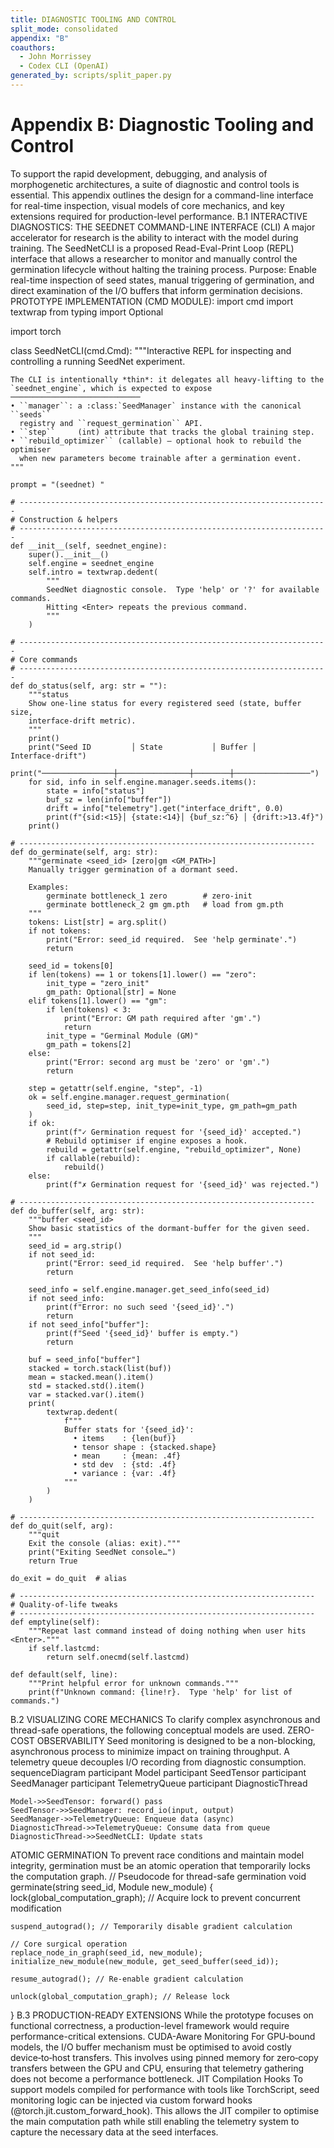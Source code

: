 ```yaml
---
title: DIAGNOSTIC TOOLING AND CONTROL
split_mode: consolidated
appendix: "B"
coauthors:
  - John Morrissey
  - Codex CLI (OpenAI)
generated_by: scripts/split_paper.py
---
```


# Appendix B: Diagnostic Tooling and Control
To support the rapid development, debugging, and analysis of morphogenetic architectures, a suite of diagnostic and control tools is essential. This appendix outlines the design for a command-line interface for real-time inspection, visual models of core mechanics, and key extensions required for production-level performance.
B.1 INTERACTIVE DIAGNOSTICS: THE SEEDNET COMMAND-LINE INTERFACE (CLI)
A major accelerator for research is the ability to interact with the model during training. The SeedNetCLI is a proposed Read-Eval-Print Loop (REPL) interface that allows a researcher to monitor and manually control the germination lifecycle without halting the training process.
Purpose: Enable real-time inspection of seed states, manual triggering of germination, and direct examination of the I/O buffers that inform germination decisions.
PROTOTYPE IMPLEMENTATION (CMD MODULE):
import cmd
import textwrap
from typing import Optional

import torch

class SeedNetCLI(cmd.Cmd):
    """Interactive REPL for inspecting and controlling a running SeedNet experiment.

    The CLI is intentionally *thin*: it delegates all heavy‑lifting to the
    `seednet_engine`, which is expected to expose ─────────────────────────────
    • ``manager``: a :class:`SeedManager` instance with the canonical ``seeds``
      registry and ``request_germination`` API.
    • ``step``     (int) attribute that tracks the global training step.
    • ``rebuild_optimizer`` (callable) – optional hook to rebuild the optimiser
      when new parameters become trainable after a germination event.
    """

    prompt = "(seednet) "

    # ---------------------------------------------------------------------
    # Construction & helpers
    # ---------------------------------------------------------------------
    def __init__(self, seednet_engine):
        super().__init__()
        self.engine = seednet_engine
        self.intro = textwrap.dedent(
            """
            SeedNet diagnostic console.  Type 'help' or '?' for available commands.
            Hitting <Enter> repeats the previous command.
            """
        )

    # ---------------------------------------------------------------------
    # Core commands
    # ---------------------------------------------------------------------
    def do_status(self, arg: str = ""):
        """status
        Show one‑line status for every registered seed (state, buffer size,
        interface‑drift metric).
        """
        print()
        print("Seed ID         │ State           │ Buffer │ Interface‑drift")
        print("────────────────┼────────────────┼────────┼─────────────────")
        for sid, info in self.engine.manager.seeds.items():
            state = info["status"]
            buf_sz = len(info["buffer"])
            drift = info["telemetry"].get("interface_drift", 0.0)
            print(f"{sid:<15}│ {state:<14}│ {buf_sz:^6} │ {drift:>13.4f}")
        print()

    # ------------------------------------------------------------------
    def do_germinate(self, arg: str):
        """germinate <seed_id> [zero|gm <GM_PATH>]
        Manually trigger germination of a dormant seed.

        Examples:
            germinate bottleneck_1 zero        # zero‑init
            germinate bottleneck_2 gm gm.pth   # load from gm.pth
        """
        tokens: List[str] = arg.split()
        if not tokens:
            print("Error: seed_id required.  See 'help germinate'.")
            return

        seed_id = tokens[0]
        if len(tokens) == 1 or tokens[1].lower() == "zero":
            init_type = "zero_init"
            gm_path: Optional[str] = None
        elif tokens[1].lower() == "gm":
            if len(tokens) < 3:
                print("Error: GM path required after 'gm'.")
                return
            init_type = "Germinal Module (GM)"
            gm_path = tokens[2]
        else:
            print("Error: second arg must be 'zero' or 'gm'.")
            return

        step = getattr(self.engine, "step", -1)
        ok = self.engine.manager.request_germination(
            seed_id, step=step, init_type=init_type, gm_path=gm_path
        )
        if ok:
            print(f"✓ Germination request for '{seed_id}' accepted.")
            # Rebuild optimiser if engine exposes a hook.
            rebuild = getattr(self.engine, "rebuild_optimizer", None)
            if callable(rebuild):
                rebuild()
        else:
            print(f"✗ Germination request for '{seed_id}' was rejected.")

    # ------------------------------------------------------------------
    def do_buffer(self, arg: str):
        """buffer <seed_id>
        Show basic statistics of the dormant‑buffer for the given seed.
        """
        seed_id = arg.strip()
        if not seed_id:
            print("Error: seed_id required.  See 'help buffer'.")
            return

        seed_info = self.engine.manager.get_seed_info(seed_id)
        if not seed_info:
            print(f"Error: no such seed '{seed_id}'.")
            return
        if not seed_info["buffer"]:
            print(f"Seed '{seed_id}' buffer is empty.")
            return

        buf = seed_info["buffer"]
        stacked = torch.stack(list(buf))
        mean = stacked.mean().item()
        std = stacked.std().item()
        var = stacked.var().item()
        print(
            textwrap.dedent(
                f"""
                Buffer stats for '{seed_id}':
                  • items    : {len(buf)}
                  • tensor shape : {stacked.shape}
                  • mean     : {mean: .4f}
                  • std dev  : {std: .4f}
                  • variance : {var: .4f}
                """
            )
        )

    # ------------------------------------------------------------------
    def do_quit(self, arg):
        """quit
        Exit the console (alias: exit)."""
        print("Exiting SeedNet console…")
        return True

    do_exit = do_quit  # alias

    # ------------------------------------------------------------------
    # Quality‑of‑life tweaks
    # ------------------------------------------------------------------
    def emptyline(self):
        """Repeat last command instead of doing nothing when user hits <Enter>."""
        if self.lastcmd:
            return self.onecmd(self.lastcmd)

    def default(self, line):
        """Print helpful error for unknown commands."""
        print(f"Unknown command: {line!r}.  Type 'help' for list of commands.")
B.2 VISUALIZING CORE MECHANICS
To clarify complex asynchronous and thread-safe operations, the following conceptual models are used.
ZERO-COST OBSERVABILITY
Seed monitoring is designed to be a non-blocking, asynchronous process to minimize impact on training throughput. A telemetry queue decouples I/O recording from diagnostic consumption.
sequenceDiagram
    participant Model
    participant SeedTensor
    participant SeedManager
    participant TelemetryQueue
    participant DiagnosticThread

    Model->>SeedTensor: forward() pass
    SeedTensor->>SeedManager: record_io(input, output)
    SeedManager->>TelemetryQueue: Enqueue data (async)
    DiagnosticThread->>TelemetryQueue: Consume data from queue
    DiagnosticThread->>SeedNetCLI: Update stats
ATOMIC GERMINATION
To prevent race conditions and maintain model integrity, germination must be an atomic operation that temporarily locks the computation graph.
// Pseudocode for thread-safe germination
void germinate(string seed_id, Module new_module) {
    lock(global_computation_graph); // Acquire lock to prevent concurrent modification

    suspend_autograd(); // Temporarily disable gradient calculation

    // Core surgical operation
    replace_node_in_graph(seed_id, new_module);
    initialize_new_module(new_module, get_seed_buffer(seed_id));

    resume_autograd(); // Re-enable gradient calculation

    unlock(global_computation_graph); // Release lock
}
B.3 PRODUCTION-READY EXTENSIONS
While the prototype focuses on functional correctness, a production-level framework would require performance-critical extensions.
CUDA-Aware Monitoring
For GPU‑bound models, the I/O buffer mechanism must be optimised to avoid costly device‑to‑host transfers. This involves using pinned memory for zero‑copy transfers between the GPU and CPU, ensuring that telemetry gathering does not become a performance bottleneck.
JIT Compilation Hooks
To support models compiled for performance with tools like TorchScript, seed monitoring logic can be injected via custom forward hooks (@torch.jit.custom_forward_hook). This allows the JIT compiler to optimise the main computation path while still enabling the telemetry system to capture the necessary data at the seed interfaces.
